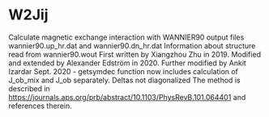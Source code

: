 # W2Jij
Calculate magnetic exchange interaction with WANNIER90 output files wannier90.up_hr.dat and wannier90.dn_hr.dat
Information about structure read from wannier90.wout
First written by Xiangzhou Zhu in 2019. 
Modified and extended by Alexander Edström in 2020.
Further modified by Ankit Izardar Sept. 2020 - getsymdec function now includes calculation 
of J_ob_mix and J_ob separately. Deltas not diagonalized
The method is described in https://journals.aps.org/prb/abstract/10.1103/PhysRevB.101.064401 and references therein.
